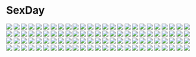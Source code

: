 # SexDay
![](https://konachan.com/image/67d60453b768dbb6337c65e92af03045/Konachan.com%20-%2048428%20naruko_hanaharu%20school_uniform%20suzumiya_haruhi%20suzumiya_haruhi_no_yuutsu.jpg)
![](https://konachan.com/jpeg/44eef9a6815c1b0f0d97add29b710728/Konachan.com%20-%20192512%20ass%20blue_eyes%20blush%20bow%20breasts%20dress%20loli%20nipples%20panties%20pantyhose%20pink_eyes%20red_eyes%20red_hair%20ribbons%20sayori%20scan%20skirt%20twintails%20underwear.jpg)
![](https://konachan.com/jpeg/63d1ca069b0442477a91b4c52054e8af/Konachan.com%20-%20121595%20blue_hair%20breasts%20cleavage%20game_cg%20hoshi_no_ouji-kun%20japanese_clothes%20kamino_kokoro%20leaves%20long_hair%20miko%20qp%3Aflapper%20tagme_%28artist%29.jpg)
![](https://konachan.com/jpeg/593316540d88db9b2394b2034fc61359/Konachan.com%20-%20154710%20animal%20barefoot%20blue_hair%20blush%20breasts%20kotegawa_yui%20long_hair%20maki_%28makidai2024%29%20nipples%20no_bra%20nopan%20nude%20to_love_ru%20topless%20yellow_eyes.jpg)
![](https://konachan.com/image/5ad2c47cfcd66fd862c8f28faf0528d4/Konachan.com%20-%20218204%20bai_yemeng%20blue_hair%20blush%20dress%20long_hair%20signed%20stars%20vocaloid%20vocaloid_china%20water%20xingchen%20yellow_eyes.jpg)
![](https://konachan.com/jpeg/da8b3b34a8e576df5d2077b002d99551/Konachan.com%20-%20227451%20ashishun%20bed%20blush%20breasts%20game_cg%20green_eyes%20kuryuu_mashiro%20long_hair%20marmalade%20nipples%20no_bra%20open_shirt%20pajamas%20primal_x_hearts%20wet%20white_hair.jpg)
![](https://konachan.com/image/c2be2f4e39582024d5b553a718410462/Konachan.com%20-%2050394%20akiyama_mio%20hirasawa_yui%20k-on%21%20kotobuki_tsumugi%20tainaka_ritsu.jpg)
![](https://konachan.com/jpeg/c52cab964212a700db10bb6b2bf6ff55/Konachan.com%20-%20151109%20pantyhose%20purple_eyes%20purple_hair%20white%20working%21%21%20yamada_aoi.jpg)
![](https://konachan.com/image/b203811b56e282e167157aa7489419fe/Konachan.com%20-%20270885%20original%20polychromatic%20tagme_%28artist%29.jpg)
![](https://konachan.com/image/50af52bc3ced551974c6ce7a02594c38/Konachan.com%20-%2044081%20ilfa%20nude%20to_heart%20to_heart_2.jpg)
![](https://konachan.com/jpeg/e825815130df52bab97ce8610de190ad/Konachan.com%20-%20149194%20black_eyes%20blush%20glasses%20long_hair%20panties%20shirabi_%28life-is-free%29%20skirt%20underwear.jpg)
![](https://konachan.com/image/4b0cdab47bbddc0675541302222e2c5d/Konachan.com%20-%2057477%203d%20green_hair%20hatsune_miku%20headphones%20long_hair%20skirt%20thighhighs%20tie%20tripshots%20twintails%20vocaloid.jpg)
![](https://konachan.com/image/3505f64c6fcc4a89de60b7b5664c2629/Konachan.com%20-%20154586%20blue_eyes%20bondage%20butterfly%20chain%20original%20ponytail%20red_hair%20sky%20unodu.jpg)
![](https://konachan.com/image/3ef8e21c5bac791e44c4939b4cd02a8f/Konachan.com%20-%2097273%20gumi%20juu_mensou_%28vocaloid%29%20vocaloid.jpg)
![](https://konachan.com/image/509fa4b718bc3b86d1e26ac1bd42ef19/Konachan.com%20-%20297396%20black_eyes%20black_hair%20long_hair%20original%20signed%20tajima_yukie.jpg)
![](https://konachan.com/image/bbcc698a347c2315052c86f3b41d9c3c/Konachan.com%20-%20167496%20dress%20flowers%20green_eyes%20green_hair%20hat%20komeiji_koishi%20maki_%28huran%29%20petals%20rose%20short_hair%20touhou.jpg)
![](https://konachan.com/image/09cf8662613c3b0f1497f7e147266d6d/Konachan.com%20-%205632%20green%20iroha%20nipple_slip%20nipples%20panties%20samurai_spirits%20striped_panties%20underwear.jpg)
![](https://konachan.com/jpeg/b9f5d1c2e8a923649041d23063654b40/Konachan.com%20-%20281521%20anus%20bed%20bikini%20black_hair%20blush%20breasts%20brown_hair%20cum%20navel%20nipples%20nironiro%20original%20penis%20pubic_hair%20pussy%20red_eyes%20short_hair%20swimsuit%20thighhighs.jpg)
![](https://konachan.com/image/4f51ae075059107b277df7b87495b790/Konachan.com%20-%20259967%20aqua_eyes%20black%20bodysuit%20douyougen%20logo%20long_hair%20neon_genesis_evangelion%20orange_hair%20soryu_asuka_langley.jpg)
![](https://konachan.com/jpeg/8301e4a518a86718a5f3d9ed08fb92c2/Konachan.com%20-%2082409%20blue%20blue_eyes%20brown_hair%20flowers%20nadashima_gy%20original%20white.jpg)
![](https://konachan.com/image/09ce3ac91cddeb43056f33985c82d162/Konachan.com%20-%20185466%20angel%20aqua_eyes%20book%20brown_hair%20city%20halo%20kneehighs%20long_hair%20night%20original%20panties%20rozer%20stars%20translation_request%20underwear%20wings%20wristwear.jpg)
![](https://konachan.com/jpeg/b2ffe994d71b66e5522f8f25e34fdc6b/Konachan.com%20-%20168546%20black_hair%20bow%20cinematograph%20eyepatch%20game_cg%20gun%20long_hair%20miyasu_sanae%20nachi_yuuji%20oosaki_shinya%20red_eyes%20short_hair%20weapon%20white_hair%20yellow_eyes.jpg)
![](https://konachan.com/image/e482e34479fbffdcd4bb36240abcc4f1/Konachan.com%20-%20201284%20bow%20breasts%20choker%20cleavage%20drink%20eyepatch%20flowers%20gloves%20group%20headband%20midnight%20original%20pink_hair%20red_eyes%20ribbons%20sake%20tail%20tattoo%20water%20wristwear.jpg)
![](https://konachan.com/jpeg/f05e1ad7e6d76aacdf6931bc681f14d6/Konachan.com%20-%20266997%202girls%20blush%20bow%20brown_eyes%20brown_hair%20cake%20catgirl%20chibi%20couch%20dress%20food%20headdress%20long_hair%20maid%20piyokichi%20shoujo_ai%20tail%20touhou%20waifu2x%20wristwear.jpg)
![](https://konachan.com/jpeg/a45e4402735861d3367f878cc03416e4/Konachan.com%20-%20139812%20astronauts%20bed%20black_hair%20blush%20breast_hold%20breasts%20erect%21%20fingering%20game_cg%20long_hair%20masturbation%20nipples%20panties%20pantyhose%20piromizu%20underwear.jpg)
![](https://konachan.com/image/8f4305554d0e5c0a520bbaea3c14b6de/Konachan.com%20-%2084626%20bow%20brown_hair%20cape%20long_hair%20magic%20night%20red_eyes%20reiuji_utsuho%20skirt%20sky%20stars%20touhou%20tri%20weapon%20wings.jpg)
![](https://konachan.com/jpeg/a8ea1c3af6c90116a46e81c30bea562f/Konachan.com%20-%20298967%20azur_lane%20blush%20breast_hold%20breasts%20cameltoe%20cleavage%20goth-loli%20gray_hair%20long_hair%20panties%20red_eyes%20scan%20skirt_lift%20sousouman%20twintails%20underwear.jpg)
![](https://konachan.com/jpeg/fa78e5d26d51c0a5105c4ee2dd275295/Konachan.com%20-%20212599%20aki99%20aqua_hair%20ass%20dress%20gradient%20gray%20nopan%20onepunch_man%20short_hair%20tatsumaki_%28onepunch_man%29%20undressing.jpg)
![](https://konachan.com/jpeg/8c5f3ea344e630a86e2af5a1129c0991/Konachan.com%20-%20100311%202girls%20ass%20blonde_hair%20blue_eyes%20bow%20bra%20breasts%20cleavage%20dead_or_alive%20green_eyes%20helena_douglas%20panties%20thighhighs%20tina_armstrong%20underwear.jpg)
![](https://konachan.com/jpeg/3349266a80d1128ae5b6637021a92ce2/Konachan.com%20-%20293544%20blue_eyes%20blue_hair%20dress%20elbow_gloves%20food%20gloves%20gray_eyes%20green_hair%20honkai_impact%20long_hair%20robot%20seele_vollerei%20short_hair%20shoujo_ai%20thighhighs.jpg)
![](https://konachan.com/jpeg/09cc61a9a8e46dddebc13f3b0d6236ef/Konachan.com%20-%20110206%20black_hair%20breasts%20cleavage%20green_eyes%20kore_wa_zombie_desu_ka%3F%20maid%20seraphim_%28kore_wa_zombie_desu_ka%3F%29%20transparent%20vector.jpg)
![](https://konachan.com/image/b9815539665e759422d19066c3bd59c4/Konachan.com%20-%2083000%20angel%20animal%20aqua_eyes%20aqua_hair%20cat%20feathers%20hatsune_miku%20instrument%20long_hair%20violin%20vocaloid%20wings.jpg)
![](https://konachan.com/jpeg/e8a052a9bb3edff9c579862dab694e5a/Konachan.com%20-%20306171%202girls%20bed%20black_hair%20breasts%20butterfly%20cleavage%20cosplay%20dress%20fang%20gray_hair%20headphones%20long_hair%20nijisanji%20pink_eyes%20shoujo_ai%20twintails%20vocaloid.jpg)
![](https://konachan.com/image/376d4c33a8f00ae3f2c43d11be186eda/Konachan.com%20-%20249019%20clouds%20original%20scenic%20signed%20sky%20skybase%20sunset.jpg)
![](https://konachan.com/image/6efea29552c2491529a1f642daa79911/Konachan.com%20-%2032038%20artoria_pendragon_%28all%29%20dress%20fate_%28series%29%20fate_stay_night%20glasses%20moon%20saber%20sword%20third-party_edit%20weapon.jpg)
![](https://konachan.com/image/eb5e37c41346ce7fbda5e38901e9c193/Konachan.com%20-%2083641%20angel%20dress%20feathers%20long_hair%20white_hair%20wings%20yellow_eyes.jpg)
![](https://konachan.com/jpeg/ea51d6e34c4b1a4700fdfefde4ba20fc/Konachan.com%20-%20168626%20all_male%20brown_hair%20building%20cinematograph%20city%20flowers%20game_cg%20innocent_bullet%20male%20okochi_kunio%20oosaki_shinya%20scar%20short_hair%20sky%20sunset%20tree.jpg)
![](https://konachan.com/image/b2b19f80cc89fdb79ec78f126872d011/Konachan.com%20-%20100690%20blonde_hair%20breasts%20cleavage%20mahou_shoujo_madoka_magica%20open_shirt%20takase_%28harakiri%29%20thighhighs%20tomoe_mami.jpg)
![](https://konachan.com/jpeg/f3a80d2b71217da9d05e42afea2ef38e/Konachan.com%20-%20268850%202girls%20aliasing%20anthropomorphism%20kantai_collection%20mashiro_aa%20murasame_%28kancolle%29%20shigure_%28kancolle%29.jpg)
![](https://konachan.com/image/fa0aa51ce6399a412a96a94a077d4f37/Konachan.com%20-%20240260%20cherry_blossoms%20flowers%20original%20petals%20rapt_%2847256%29%20scenic%20signed%20tree%20water.jpg)
![](https://konachan.com/jpeg/f21b0ba7372e8269d0c64b539b4918b7/Konachan.com%20-%20200503%202-g%20ass%20bed%20game_cg%20goth-loli%20gray_hair%20green_eyes%20loli%20lolita_fashion%20panties%20pantyhose%20softhouse-seal%20tamamo_saku%20twintails%20underwear%20upskirt.jpg)
![](https://konachan.com/image/9721f7885a7027f9f45f717f5dfc4b9c/Konachan.com%20-%20233343%20animal%20bandage%20bird%20blue_eyes%20breasts%20chinese_dress%20dragon%20flowers%20ibara_kasen%20nkmr8%20petals%20pink_hair%20red_eyes%20rose%20shackles%20short_hair%20tiger%20touhou.jpg)
![](https://konachan.com/image/ebac4f756378a3223f0822af9154bc20/Konachan.com%20-%2038081%20ass%20breasts%20cleavage%20clouds%20coffee_cat%20mabinogi%20sky%20underwear.jpg)
![](https://konachan.com/jpeg/14d77913e3f9e71be8ce2f882861bdda/Konachan.com%20-%20218150%20aegyo%20aqua_eyes%20aqua_hair%20hatsune_miku%20japanese_clothes%20kimono%20long_hair%20snow%20tree%20twintails%20umbrella%20vocaloid%20wedding_attire%20winter%20yuki_miku.jpg)
![](https://konachan.com/jpeg/7e3fd7be60533a33a9178dc948cb9f4b/Konachan.com%20-%206551%20aquaplus%20kusugawa_sasara%20leaf%20maaryan%20to_heart%20to_heart_2.jpg)
![](https://konachan.com/image/c1c49d913d6ddc4ae5eb375dc28a4fce/Konachan.com%20-%2035832%20izayoi_sakuya%20maid%20nonoko%20touhou.jpg)
![](https://konachan.com/image/79cd49c4b53fbbfb2f4216ffcebb0e5f/Konachan.com%20-%20239409%20breasts%20cropped%20league_of_legends%20nipples%20oni-noboru%20sona_buvelle.jpg)
![](https://konachan.com/image/cd9b625f9c8e14c88136754653d4359d/Konachan.com%20-%20121982%20fujioka_haruhi%20haninozuka_mitsukuni%20hitachiin_hikaru%20hitachiin_kaoru%20morinozuka_takashi%20ootori_kyoya%20ouran_koukou_host_club%20suou_tamaki%20twins.jpg)
![](https://konachan.com/image/7de1bbbf2e00ea15838ef43de8ebc745/Konachan.com%20-%20204906%20barefoot%20beek%20bikini%20book%20building%20city%20hatsune_miku%20long_hair%20swimsuit%20twintails%20vocaloid.jpg)
![](https://konachan.com/jpeg/bf07184fc8ee6f4bec960d12c5a36b51/Konachan.com%20-%2075185%20akiyama_mio%20blush%20breasts%20cleavage%20k-on%21%20thighhighs.jpg)
![](https://konachan.com/image/1698fad08b9865de4ff3ca6818380835/Konachan.com%20-%20142663%20all_male%20goro%20inazuma_eleven_go%20male%20school_swimsuit%20school_uniform%20swimsuit%20trap.jpg)
![](https://konachan.com/image/7353a2dda82a8a3522d27e921e640f6d/Konachan.com%20-%2098651%20mahou_shoujo_madoka_magica%20red_hair%20sakura_kyouko.jpg)
![](https://konachan.com/image/e8785e66c5683062a67695d72ba74842/Konachan.com%20-%2073601%20aqua_eyes%20aqua_hair%20close%20hatsune_miku%20headphones%20moekyon%20twintails%20vocaloid%20white.jpg)
![](https://konachan.com/image/c09a65f355f0946af82fb135d3b1055b/Konachan.com%20-%20297586%20apron%20blue_eyes%20building%20cake%20clouds%20couch%20drink%20flowers%20food%20goth-loli%20hat%20headband%20maid%20male%20original%20red_eyes%20red_hair%20rose%20sky%20stockings%20tail%20tie.jpg)
![](https://konachan.com/image/51ab4ca4c4c00e93e2f51b8038a7054d/Konachan.com%20-%2062509%20breasts%20cleavage%20no_bra%20nurse%20open_shirt%20panties%20pantyhose%20underwear.jpg)
![](https://konachan.com/jpeg/fabe11a260b03de3aca347c0480439f6/Konachan.com%20-%20278545%20amedamacon%20aqua_eyes%20aqua_hair%20bed%20blonde_hair%20blush%20breasts%20cleavage%20kafuu_chino%20loli%20long_hair%20navel%20pajamas%20short_hair%20shorts%20tedeza_rize.jpg)
![](https://konachan.com/jpeg/fd4d639883772edddfdb88a9e1937280/Konachan.com%20-%20207874%20autumn%20blonde_hair%20hat%20kirisame_marisa%20leaves%20long_hair%20misoni_comi%20panties%20striped_panties%20touhou%20underwear%20upskirt%20witch%20witch_hat%20yellow_eyes.jpg)
![](https://konachan.com/jpeg/6bf8b82b99e07958b9e0bad48f894e7b/Konachan.com%20-%20192098%20blue_eyes%20bow%20brown_hair%20headband%20long_hair%20nababa%20original.jpg)
![](https://konachan.com/jpeg/d040a8f0028270b441fb86cf52fe3cf9/Konachan.com%20-%20166310%20animal_ears%20hat%20katana%20leaves%20red_eyes%20ribbons%20rikkido%20short_hair%20skirt%20sword%20tail%20touhou%20water%20waterfall%20weapon%20white_hair%20wolfgirl.jpg)
![](https://konachan.com/image/9138f0bf55d21cd2ca64dc1e7aa92d62/Konachan.com%20-%20136738%20blush%20furuya_mero%20megami%20no_bra%20nopan%20nurse%20open_shirt%20sadakata_kikuko%20sankarea%20sanka_rea%20scan.jpg)
![](https://konachan.com/image/4b0fa8c987b1fc8be5431ec3940b83c4/Konachan.com%20-%20289859%20animal%20bird%20blue_eyes%20duck%20fish%20flowers%20gray_hair%20kawaku%20lolita_fashion%20long_hair%20original%20school_uniform%20signed%20thighhighs%20zettai_ryouiki.jpg)
![](https://konachan.com/image/a1386508f8c2b33b375ac873ae3b6df7/Konachan.com%20-%2025280%20bicolored_eyes%20doll%20rozen_maiden%20suiseiseki.jpg)
![](https://konachan.com/image/b7cbb6631d1e14959a83f943be3b65a4/Konachan.com%20-%2051703%20rozen_maiden%20shinku.jpg)
![](https://konachan.com/image/99a23873dc23608d0264f07570c4fc8c/Konachan.com%20-%20122636%20ass%20blonde_hair%20blue_eyes%20bodysuit%20cameltoe%20crossover%20crown%20dress%20male%20mario%20metal_gear%20metroid%20mirror%20reflection%20samus_aran%20skintight%20solid_snake.jpg)
![](https://konachan.com/jpeg/464ae0de2a5be63a73d3473c35678a21/Konachan.com%20-%20234974%20black_hair%20building%20dress%20kneehighs%20mocha_%28cotton%29%20original%20scenic%20short_hair%20signed%20snow%20tree%20waifu2x%20winter.jpg)
![](https://konachan.com/jpeg/799bd093207bccfe640283f5fb2cb826/Konachan.com%20-%20192545%20anthropomorphism%20fire%20gun%20kantai_collection%20kikuzuki_%28kancolle%29%20kksc%20long_hair%20orange_eyes%20petals%20skirt%20weapon%20white_hair.jpg)
![](https://konachan.com/image/ff1935379646d6e60ae94368566b9150/Konachan.com%20-%20244255%20aqua_eyes%20ass%20bow%20breasts%20horns%20kanna_kamui%20kobayashi-san_chi_no_maid_dragon%20long_hair%20no_bra%20nopan%20tail%20thighhighs%20xuanlin_jingshuang.jpg)
![](https://konachan.com/image/af0a280ff5382bcab03c215807471400/Konachan.com%20-%20112819%20amami_haruka%20ball%20beach%20bikini%20comiccho%20green_eyes%20idolmaster%20swimsuit%20wink.jpg)
![](https://konachan.com/jpeg/4e4827bf2ee526dca4eb119babc78db2/Konachan.com%20-%20302415%20azur_lane%20blue_eyes%20blush%20breasts%20clouds%20cropped%20gloves%20long_hair%20maid%20nipples%20nopan%20pussy%20realistic%20sakimichan%20sky%20thighhighs%20uncensored%20white_hair.jpg)
![](https://konachan.com/image/950095a80f2ed9410526dd003ce4fec5/Konachan.com%20-%20200796%20anthropomorphism%20blue_eyes%20brown_hair%20flowers%20glasses%20headband%20kzcjimmy%20leaves%20long_hair%20ooyodo_%28kancolle%29%20school_uniform%20tie%20umbrella.jpg)
![](https://konachan.com/image/0335326e5db08b57a973ee8f7140e689/Konachan.com%20-%2043741%20bath%20bathtub%20kannagi_crazy_shrine_maidens%20nagi%20nude.jpg)
![](https://konachan.com/image/92c6eb53bed384156a23153c04ad8310/Konachan.com%20-%20280087%20anus%20aqua_%28konosuba%29%20aqua_eyes%20aqua_hair%20blush%20erect_nipples%20kumiko_shiba%20long_hair%20penis%20pussy%20spread_legs%20spread_pussy%20tears%20thighhighs%20uncensored.jpg)
![](https://konachan.com/image/4431d8c9977d98e4498a56ebc0e349d6/Konachan.com%20-%20111481%20animal_ears%20autumn%20festival%20group%20japanese_clothes%20leaves%20moon%20night%20original%20stars%20supertie%20yukata.jpg)
![](https://konachan.com/image/e3ed529ee2279a9c8f5e1ec42a0e0883/Konachan.com%20-%20135842%20aqua_eyes%20aqua_hair%20hatsune_miku%20long_hair%20rakkou%20tagme%20vocaloid.jpg)
![](https://konachan.com/jpeg/a09d846811944127e0191e8bdedd6ba8/Konachan.com%20-%20138938%20akino_subaru%20blue_eyes%20cameltoe%20game_cg%20hatsukoi_1_1%20panties%20red_hair%20school_uniform%20short_hair%20skirt%20tsukishima_kyou%20underwear.jpg)
![](https://konachan.com/image/73fcc1d25019941558813cf27ff6d68d/Konachan.com%20-%20107652%20animal%20animal_ears%20blonde_hair%20dog%20japanese_clothes%20landscape%20original%20scenic%20short_hair%20tree%20ume_%28plumblossom%29%20water%20yellow_eyes%20yukata.jpg)
![](https://konachan.com/jpeg/f774810c3979b6df4e8c819d7ff2cb8b/Konachan.com%20-%20120282%20asa_project%20game_cg%20kinomoto_misaki%20panta%20renai_zero_kilometer.jpg)
![](https://konachan.com/image/a1991b50fe8b392adc93187a0cc57c65/Konachan.com%20-%2043178%20breasts%20cleavage%20maid%20musubi%20sekirei%20tsukiumi.jpg)
![](https://konachan.com/jpeg/a1fd92114535404bbafb7c8b9939b61c/Konachan.com%20-%2092199%20blush%20cameltoe%20game_cg%20garter_belt%20green_eyes%20green_hair%20maid%20muririn%20noble_works%20panties%20skirt%20skirt_lift%20stockings%20underwear%20vibrator%20wet%20yuzusoft.jpg)
![](https://konachan.com/jpeg/efa6045e3b4a66d6fa7cf00548aa4853/Konachan.com%20-%20248075%20bandage%20bow%20braids%20bunny_ears%20dark_skin%20green_eyes%20group%20headdress%20loli%20long_hair%20rain%20ribbons%20swimsuit%20tattoo%20twintails%20waifu2x%20water%20white_hair.jpg)
![](https://konachan.com/image/415fe1f5f7ff7c3e3dd1fbb4b7c60e26/Konachan.com%20-%2083362%20hatsune_miku%20miku_append%20twintails%20vocaloid.jpg)
![](https://konachan.com/jpeg/9f6149b2eb64e838288d30cf18d1b157/Konachan.com%20-%20137932%20brown_hair%20game_cg%20kono_oozora_ni_tsubasa_wo_hirogete%20long_hair%20mochizuki_amane%20sky.jpg)
![](https://konachan.com/image/4a08e913cd7f0382e512391da96c3fd5/Konachan.com%20-%2034011%20hellsing%20seras_victoria.jpg)
![](https://konachan.com/jpeg/98f2f2e4d7323960336afe6723f7a887/Konachan.com%20-%2084024%20ef%20ef_a_fairy_tale_of_the_two%20himura_yu%20hirono_nagi.jpg)
![](https://konachan.com/image/e8a0f7c3001348e5027d21790112adc0/Konachan.com%20-%2052605%20hatsune_miku%20thighhighs%20twintails%20vocaloid.jpg)
![](https://konachan.com/image/6a59c5e3c69ca896804691d96f02cb34/Konachan.com%20-%20233483%20black_hair%20blonde_hair%20blush%20building%20clouds%20food%20kantoku%20male%20miyaguchi_kei%20original%20scan%20scarf%20school_uniform%20short_hair%20skirt%20sky.jpg)
![](https://konachan.com/jpeg/a61505f60499b650d20226a07dcab40a/Konachan.com%20-%20260435%20asuteroid%20building%20city%20clouds%20iz_%28asuteroid%29%20long_hair%20original%20ruins%20scenic%20sky%20techgirl%20white_hair.jpg)
![](https://konachan.com/jpeg/2b10e44b4de8449134353e000daf62d2/Konachan.com%20-%2037389%20canvas2_niji_iro_no_sketch%20school_uniform.jpg)
![](https://konachan.com/jpeg/88768a7dc4ae81b9a66d6d461e1c334d/Konachan.com%20-%20184457%20aqua_eyes%20black_hair%20blush%20dress%20kamiyoshi%20long_hair%20original.jpg)
![](https://konachan.com/jpeg/78661ebf6351f999718b1e9f526cb95a/Konachan.com%20-%2081356%20higurashi_no_naku_koro_ni%20houjou_satoko%20transparent%20vector.jpg)
![](https://konachan.com/image/c55406c3890ee142c95110e146dd9ece/Konachan.com%20-%20134514%20aqua_hair%20bikini_top%20black_hair%20boots%20crossover%20green_eyes%20kuroi_mato%20long_hair%20shorts%20skirt%20thighhighs%20tie%20twintails%20unatama%20vocaloid%20weapon.jpg)
![](https://konachan.com/image/ecb239c653824df232a683e32cd349f8/Konachan.com%20-%20202433%20anchorage_water_demon%20anthropomorphism%20black_hair%20flowers%20horns%20kantai_collection%20long_hair%20red_eyes%20thighhighs%20torn_clothes%20undeedking.jpg)
![](https://konachan.com/jpeg/15491e3129af735f9f2496d483279bbb/Konachan.com%20-%20157738%20bikini%20blush%20breasts%20game_cg%20hinata_hanabi%20koutaro%20nipples%20ponytail%20purple_hair%20short_hair%20swimsuit%20tropical_kiss%20twinkle%20water%20wet.jpg)
![](https://konachan.com/image/a581bf1405d07bc8073c0ee5311675aa/Konachan.com%20-%20268695%20anthropomorphism%20bikini%20black_hair%20clouds%20orange_eyes%20original%20rai32019%20short_hair%20sky%20swimsuit%20tail%20water%20wet.jpg)
![](https://konachan.com/image/07c19760de902c9f106a5e7f112743d9/Konachan.com%20-%20173246%20animal%20bird%20black_hair%20blue_eyes%20chiharu_%28nekomimibousi96%29%20clouds%20loli%20long_hair%20original%20penguin%20sky%20thighhighs%20zettai_ryouiki.jpg)
![](https://konachan.com/jpeg/5292550ce4d7bb28ffb92afaff89be92/Konachan.com%20-%20264035%20black_hair%20blush%20dress%20flowers%20long_hair%20nyanya%20original%20purple_eyes%20signed%20skirt_lift%20twintails.jpg)
![](https://konachan.com/image/9dc81c4094eb91ec5169b60b895ee59c/Konachan.com%20-%20276150%20autumn%20barefoot%20breasts%20brown_hair%20kichiroku%20leaves%20long_hair%20miko%20no_bra%20open_shirt%20original%20ponytail%20see_through%20water%20wet%20yellow_eyes.jpg)
![](https://konachan.com/image/d953cbbc183937d7b992638899d5d141/Konachan.com%20-%20291338%20animal%20bat%20breasts%20fengya%20halloween%20hat%20orange_eyes%20orange_hair%20original%20short_hair%20wings%20witch%20witch_hat.jpg)
![](https://konachan.com/jpeg/f29cf4c668a5d4961a204530ac8f4400/Konachan.com%20-%20167622%20akatsuki-works%20blonde_hair%20blue_eyes%20blush%20breast_hold%20breasts%20iizuki_tasuku%20long_hair%20lovely_x_cation_2%20navel%20nipples%20topless%20white%20yoshinoya_seine.jpg)
![](https://konachan.com/jpeg/1be7bf0e0812b31018b62403c2156547/Konachan.com%20-%20303164%202girls%20ass%20barefoot%20bikini%20blue_eyes%20blue_hair%20blush%20cropped%20gray_hair%20long_hair%20pointed_ears%20purple_eyes%20short_hair%20swimsuit%20water%20wristwear.jpg)
